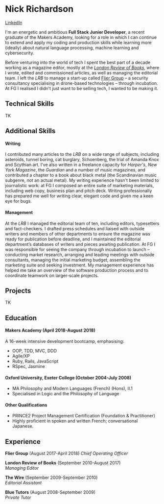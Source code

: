 # Nick Richardson

[LinkedIn](http://www.linkedin.com/in/nick-richardson-4473b6136/)

I'm an energetic and ambitious **Full Stack Junior Developer**, a recent graduate of the Makers Academy, looking for a role in which I can continue to extend and apply my coding and production skills while learning more (ideally) about natural language processing, machine learning and cybersecurity. 

Before venturing into the world of tech I spent the best part of a decade working as a magazine editor, mostly at the [*London Review of Books*](http://www.lrb.co.uk/), where I wrote, edited and commissioned articles, as well as managing the editorial team. I left the *LRB* to manage a start-up called [Flier Group](http://fliergroupsolutions.com/) – a security consultancy specialising in drone-based technologies – through incubation. At FG I realised I didn't just want to be selling tech, I wanted to be making it. 

## Technical Skills
TK

## Additional Skills

#### Writing
I contributed many articles to the *LRB* on a wide range of subjects, including asteroids, tunnel boring, cat burglary, Schoenberg, the trial of Amanda Knox and Scythian art. I've also written in a freelance capacity for *Harper's*, *New York Magazine*, the *Guardian* and a number of music magazines, and contributed a chapter to a book about black metal (the Scandinavian music subgenre, not an actual metal). My writing experience hasn't been limited to journalistic work: at FG I composed an entire suite of marketing materials, including web copy, business plan and pitch deck. Writing professionally has prepared me well for writing clear, elegant code and given me a keen eye for bugs. 

#### Management
At the *LRB* I managed the editorial team of ten, including editors, typesetters and fact-checkers. I drafted press schedules and liaised with outside writers and members of other departments to ensure the magazine was ready for publication before deadline, and I maintained the editorial department’s databases of writers and pieces awaiting publication. At FG I was responsible for seeing the company through incubation to launch – conducting market research, arranging and leading meetings with outside consultants, managing the initial marketing budget, assembling the marketing suite and seeking investment. My management experience has helped me take an overview of the software production process and to coordinate teamwork on larger-scale projects.

## Projects
TK

## Education

#### Makers Academy (April 2018-August 2018)
A 16-week intensive development bootcamp, emphasising:
- OOP, TDD, MVC, DDD
- Agile/XP
- Ruby, Rails, JavaScript
- RSpec, Jasmine

#### Oxford University, Exeter College (October 2004-July 2008)
- MA Philosophy and Modern Languages (French) (Hons), II.1
- Specialised in Logic and the Philosophy of Language

#### Other Qualifications
- PRINCE2 Project Management Certification (Foundation & Practitioner)
- Highly proficient in spoken and written French; conversational Japanese. 

## Experience
**Flier Group** (August 2017-April 2018)
*Chief Operating Officer*

**London Review of Books** (September 2010-August 2017)    
*Managing Editor*  

**The Wire** (September 2009-September 2010)   
*Editorial Assistant* 

**Blue Tutors** (August 2008-September 2009)   
*Private Tutor*
